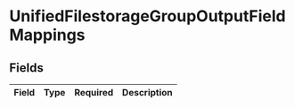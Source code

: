 # UnifiedFilestorageGroupOutputFieldMappings


## Fields

| Field       | Type        | Required    | Description |
| ----------- | ----------- | ----------- | ----------- |